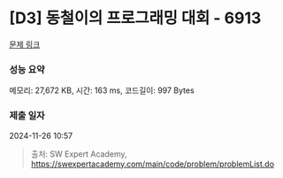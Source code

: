 # [D3] 동철이의 프로그래밍 대회 - 6913 

[문제 링크](https://swexpertacademy.com/main/code/problem/problemDetail.do?contestProbId=AWicMVWKTuMDFAUL) 

### 성능 요약

메모리: 27,672 KB, 시간: 163 ms, 코드길이: 997 Bytes

### 제출 일자

2024-11-26 10:57



> 출처: SW Expert Academy, https://swexpertacademy.com/main/code/problem/problemList.do